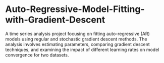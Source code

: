 # Auto-Regressive-Model-Fitting-with-Gradient-Descent
A time series analysis project focusing on fitting auto-regressive (AR) models using regular and stochastic gradient descent methods. The analysis involves estimating parameters, comparing gradient descent techniques, and examining the impact of different learning rates on model convergence for two datasets.
